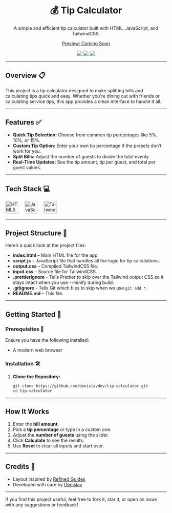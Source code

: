<div align="center">
  <h1>💰 Tip Calculator</h1>
  <p>A simple and efficient tip calculator built with HTML, JavaScript, and TailwindCSS.</p>
  <p>
    <a href="#">Preview: Coming Soon</a>
  </p>
  <img src="https://img.shields.io/badge/TailwindCSS-v4-06B6D4?style=for-the-badge&logo=tailwindcss&logoColor=white" />
  <img src="https://img.shields.io/badge/JavaScript-ES6-F7DF1E?style=for-the-badge&logo=javascript&logoColor=black" />
  <img src="https://img.shields.io/badge/Made%20with%20❤️-FF6F61?style=for-the-badge" />
</div>

---

## Overview 📋

This project is a tip calculator designed to make splitting bills and calculating tips quick and easy. Whether you're dining out with friends or calculating service tips, this app provides a clean interface to handle it all.

---

## Features ✅

- **Quick Tip Selection:** Choose from common tip percentages like 5%, 10%, or 15%.
- **Custom Tip Option:** Enter your own tip percentage if the presets don’t work for you.
- **Split Bills:** Adjust the number of guests to divide the total evenly.
- **Real-Time Updates:** See the tip amount, tip per guest, and total per guest values.

---

## Tech Stack 💻

<div align="left">
  <img src="https://cdn.jsdelivr.net/gh/devicons/devicon/icons/html5/html5-original.svg" height="40" alt="HTML5 logo" />
  <img width="12" />
  <img src="https://cdn.jsdelivr.net/gh/devicons/devicon/icons/javascript/javascript-original.svg" height="40" alt="JavaScript logo" />
  <img width="12" />
  <img src="https://cdn.simpleicons.org/tailwindcss/06B6D4" height="40" alt="TailwindCSS logo" />
</div>

---

## Project Structure 📂

Here’s a quick look at the project files:

- **index.html** – Main HTML file for the app.
- **script.js** – JavaScript file that handles all the logic for tip calculations.
- **output.css** – Compiled TailwindCSS file.
- **input.css** – Source file for TailwindCSS.
- **.prettierignore** - Tells Prettier to skip over the Tailwind output CSS so it stays intact when you use --minify during build.
- **.gitignore** - Tells Git which files to skip when we use `git add *`.
- **README.md** – This file.

---

## Getting Started 🚀

### Prerequisites 🔧

Ensure you have the following installed:

- A modern web browser

### Installation 🛠️

1. **Clone the Repository:**

   ```bash
   git clone https://github.com/denislavdev/tip-calculator.git
   cd tip-calculator
   ```

---

## How It Works

1. Enter the **bill amount**.
2. Pick a **tip percentage** or type in a custom one.
3. Adjust the **number of guests** using the slider.
4. Click **Calculate** to see the results.
5. Use **Reset** to clear all inputs and start over.

---

## Credits 🙏

- Layout inspired by [Refined Guides](https://www.youtube.com/@refinedguides)
- Developed with care by [Denislav](https://github.com/denislavdev)

---

If you find this project useful, feel free to fork it, star it, or open an issue with any suggestions or feedback!
